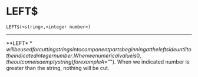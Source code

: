 # LEFT$
```
LEFT$(<string>,<integer number>)
```
---

**LEFT$** will be used for cutting strings into component parts beginning at the left side until to the indicated integer number. When we numerical value is 0, the outcome is a empty string (for example A$=""). When we indicated number is greater than the string, nothing will be cut.
